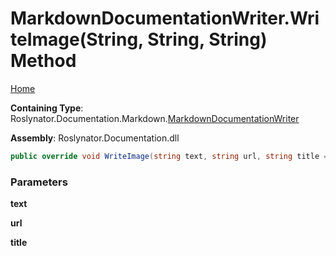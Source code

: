 <a name="_top"></a>

# MarkdownDocumentationWriter\.WriteImage\(String, String, String\) Method

[Home](../../../../../README.md#_top)

**Containing Type**: Roslynator\.Documentation\.Markdown\.[MarkdownDocumentationWriter](../README.md#_top)

**Assembly**: Roslynator\.Documentation\.dll

```csharp
public override void WriteImage(string text, string url, string title = null)
```

### Parameters

**text**

**url**

**title**